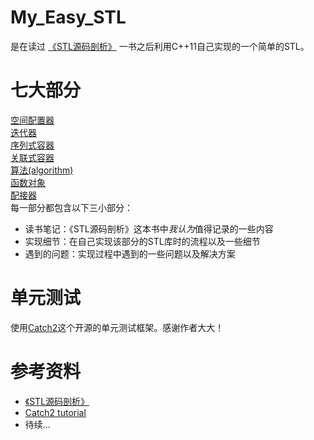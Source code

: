 # My_Easy_STL
是在读过 [《STL源码剖析》](https://book.douban.com/subject/1110934/) 一书之后利用C++11自己实现的一个简单的STL。
# 七大部分

[空间配置器](./allocator)  
[迭代器](./iterators)  
[序列式容器](./sequence_containers)  
[关联式容器](./asso_containers)  
[算法(algorithm)](./algorithm)  
[函数对象](./func_objects)  
[配接器](./adapters)  
每一部分都包含以下三小部分：  

* 读书笔记：《STL源码剖析》这本书中*我认为*值得记录的一些内容
* 实现细节：在自己实现该部分的STL库时的流程以及一些细节
* 遇到的问题：实现过程中遇到的一些问题以及解决方案
# 单元测试
使用[Catch2](https://github.com/catchorg/Catch2)这个开源的单元测试框架。感谢作者大大！
# 参考资料
* [《STL源码剖析》](https://book.douban.com/subject/1110934/)
* [Catch2 tutorial](https://github.com/catchorg/Catch2/blob/master/docs/tutorial.md)
* 待续...
